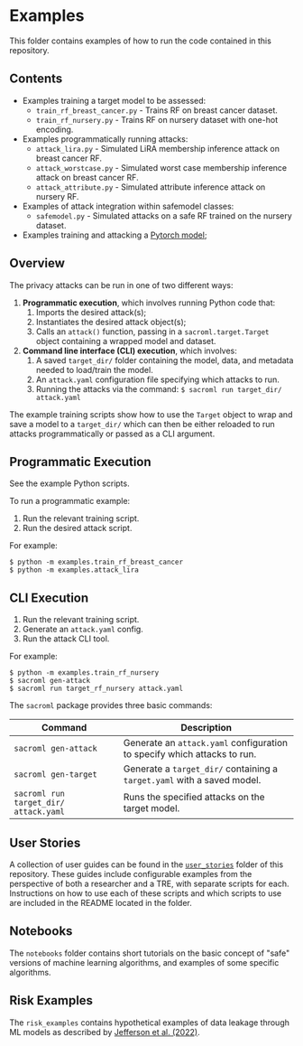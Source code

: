 # Examples

This folder contains examples of how to run the code contained in this repository.

## Contents

* Examples training a target model to be assessed:
    - `train_rf_breast_cancer.py` - Trains RF on breast cancer dataset.
    - `train_rf_nursery.py` - Trains RF on nursery dataset with one-hot encoding.
* Examples programmatically running attacks:
    - `attack_lira.py` - Simulated LiRA membership inference attack on breast cancer RF.
    - `attack_worstcase.py` - Simulated worst case membership inference attack on breast cancer RF.
    - `attack_attribute.py` - Simulated attribute inference attack on nursery RF.
* Examples of attack integration within safemodel classes:
    - `safemodel.py` - Simulated attacks on a safe RF trained on the nursery dataset.
* Examples training and attacking a [Pytorch model](pytorch/);

## Overview

The privacy attacks can be run in one of two different ways:
1. **Programmatic execution**, which involves running Python code that:
    1. Imports the desired attack(s);
    2. Instantiates the desired attack object(s);
    3. Calls an `attack()` function, passing in a `sacroml.target.Target` object containing a wrapped model and dataset.
2. **Command line interface (CLI) execution**, which involves:
    1. A saved `target_dir/` folder containing the model, data, and metadata needed to load/train the model.
    2. An `attack.yaml` configuration file specifying which attacks to run.
    3. Running the attacks via the command: `$ sacroml run target_dir/ attack.yaml`

The example training scripts show how to use the `Target` object to wrap and save a model to a `target_dir/` which can then be either reloaded to run attacks programmatically or passed as a CLI argument.

## Programmatic Execution

See the example Python scripts.

To run a programmatic example:
1. Run the relevant training script.
2. Run the desired attack script.

For example:
```
$ python -m examples.train_rf_breast_cancer
$ python -m examples.attack_lira
```

## CLI Execution

1. Run the relevant training script.
2. Generate an `attack.yaml` config.
3. Run the attack CLI tool.

For example:
```
$ python -m examples.train_rf_nursery
$ sacroml gen-attack
$ sacroml run target_rf_nursery attack.yaml
```

The `sacroml` package provides three basic commands:

| Command | Description |
| ------- | ----------- |
| `sacroml gen-attack` | Generate an `attack.yaml` configuration to specify which attacks to run. |
| `sacroml gen-target` | Generate a `target_dir/` containing a `target.yaml` with a saved model. |
| `sacroml run target_dir/ attack.yaml` | Runs the specified attacks on the target model. |

## User Stories

A collection of user guides can be found in the [`user_stories`](user_stories) folder of this repository. These guides include configurable examples from the perspective of both a researcher and a TRE, with separate scripts for each. Instructions on how to use each of these scripts and which scripts to use are included in the README located in the folder.

## Notebooks

The `notebooks` folder contains short tutorials on the basic concept of "safe" versions of machine learning algorithms, and examples of some specific algorithms.

## Risk Examples

The `risk_examples` contains hypothetical examples of data leakage through ML models as described by [Jefferson et al. (2022)](https://doi.org/10.5281/zenodo.6896214).
